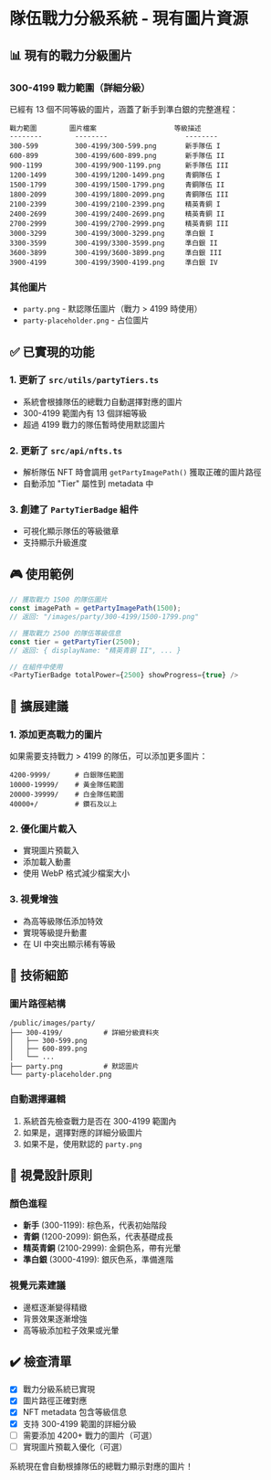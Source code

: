 # 隊伍戰力分級系統 - 現有圖片資源

## 📊 現有的戰力分級圖片

### 300-4199 戰力範圍（詳細分級）
已經有 13 個不同等級的圖片，涵蓋了新手到準白銀的完整進程：

```
戰力範圍        圖片檔案                   等級描述
--------        --------                   --------
300-599         300-4199/300-599.png       新手隊伍 I
600-899         300-4199/600-899.png       新手隊伍 II
900-1199        300-4199/900-1199.png      新手隊伍 III
1200-1499       300-4199/1200-1499.png     青銅隊伍 I
1500-1799       300-4199/1500-1799.png     青銅隊伍 II
1800-2099       300-4199/1800-2099.png     青銅隊伍 III
2100-2399       300-4199/2100-2399.png     精英青銅 I
2400-2699       300-4199/2400-2699.png     精英青銅 II
2700-2999       300-4199/2700-2999.png     精英青銅 III
3000-3299       300-4199/3000-3299.png     準白銀 I
3300-3599       300-4199/3300-3599.png     準白銀 II
3600-3899       300-4199/3600-3899.png     準白銀 III
3900-4199       300-4199/3900-4199.png     準白銀 IV
```

### 其他圖片
- `party.png` - 默認隊伍圖片（戰力 > 4199 時使用）
- `party-placeholder.png` - 占位圖片

## ✅ 已實現的功能

### 1. 更新了 `src/utils/partyTiers.ts`
- 系統會根據隊伍的總戰力自動選擇對應的圖片
- 300-4199 範圍內有 13 個詳細等級
- 超過 4199 戰力的隊伍暫時使用默認圖片

### 2. 更新了 `src/api/nfts.ts`
- 解析隊伍 NFT 時會調用 `getPartyImagePath()` 獲取正確的圖片路徑
- 自動添加 "Tier" 屬性到 metadata 中

### 3. 創建了 `PartyTierBadge` 組件
- 可視化顯示隊伍的等級徽章
- 支持顯示升級進度

## 🎮 使用範例

```typescript
// 獲取戰力 1500 的隊伍圖片
const imagePath = getPartyImagePath(1500);
// 返回: "/images/party/300-4199/1500-1799.png"

// 獲取戰力 2500 的隊伍等級信息
const tier = getPartyTier(2500);
// 返回: { displayName: "精英青銅 II", ... }

// 在組件中使用
<PartyTierBadge totalPower={2500} showProgress={true} />
```

## 🚀 擴展建議

### 1. 添加更高戰力的圖片
如果需要支持戰力 > 4199 的隊伍，可以添加更多圖片：

```
4200-9999/      # 白銀隊伍範圍
10000-19999/    # 黃金隊伍範圍
20000-39999/    # 白金隊伍範圍
40000+/         # 鑽石及以上
```

### 2. 優化圖片載入
- 實現圖片預載入
- 添加載入動畫
- 使用 WebP 格式減少檔案大小

### 3. 視覺增強
- 為高等級隊伍添加特效
- 實現等級提升動畫
- 在 UI 中突出顯示稀有等級

## 📝 技術細節

### 圖片路徑結構
```
/public/images/party/
├── 300-4199/          # 詳細分級資料夾
│   ├── 300-599.png
│   ├── 600-899.png
│   └── ...
├── party.png          # 默認圖片
└── party-placeholder.png
```

### 自動選擇邏輯
1. 系統首先檢查戰力是否在 300-4199 範圍內
2. 如果是，選擇對應的詳細分級圖片
3. 如果不是，使用默認的 `party.png`

## 🎨 視覺設計原則

### 顏色進程
- **新手** (300-1199): 棕色系，代表初始階段
- **青銅** (1200-2099): 銅色系，代表基礎成長
- **精英青銅** (2100-2999): 金銅色系，帶有光暈
- **準白銀** (3000-4199): 銀灰色系，準備進階

### 視覺元素建議
- 邊框逐漸變得精緻
- 背景效果逐漸增強
- 高等級添加粒子效果或光暈

## ✔️ 檢查清單

- [x] 戰力分級系統已實現
- [x] 圖片路徑正確對應
- [x] NFT metadata 包含等級信息
- [x] 支持 300-4199 範圍的詳細分級
- [ ] 需要添加 4200+ 戰力的圖片（可選）
- [ ] 實現圖片預載入優化（可選）

系統現在會自動根據隊伍的總戰力顯示對應的圖片！